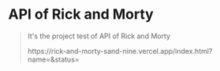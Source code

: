 # API of Rick and Morty 
> <p> It's the project test of API of Rick and Morty </p>
> https://rick-and-morty-sand-nine.vercel.app/index.html?name=&status=
